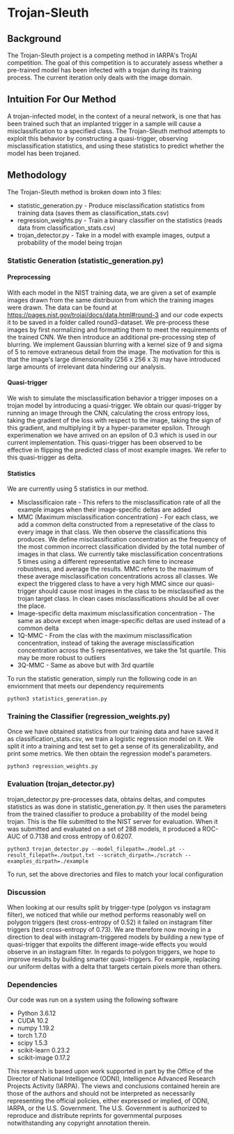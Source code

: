 # Trojan-Sleuth
## Background
The Trojan-Sleuth project is a competing method in IARPA's TrojAI competition. The goal of this competition is to accurately assess whether a pre-trained model has been infected with a trojan during its training process. The current iteration only deals with the image domain.
## Intuition For Our Method
A trojan-infected model, in the context of a neural network, is one that has been trained such that an implanted trigger in a sample will cause a misclassification to a specified class. The Trojan-Sleuth method attempts to exploit this behavior by constructing a quasi-trigger, observing misclassification statistics, and using these statistics to predict whether the model has been trojaned.
## Methodology
The Trojan-Sleuth method is broken down into 3 files:
* statistic_generation.py - Produce misclassification statistics from training data (saves them as classification_stats.csv)
* regression_weights.py - Train a binary classifier on the statistics (reads data from classification_stats.csv)
* trojan_detector.py - Take in a model with example images, output a probability of the model being trojan
### Statistic Generation (statistic_generation.py)
#### Preprocessing
With each model in the NIST training data, we are given a set of example images drawn from the same distribuion from which the training images were drawn. The data can be found at https://pages.nist.gov/trojai/docs/data.html#round-3 and our code expects it to be saved in a folder called round3-dataset. We pre-process these images by first normalizing and formatting them to meet the requirements of the trained CNN. We then introduce an additional pre-processing step of blurring. We implement Gaussian blurring with a kernel size of 9 and sigma of 5 to remove extraneous detail from the image. The motivation for this is that the image's large dimensionality (256 x 256 x 3) may have introduced large amounts of irrelevant data hindering our analysis.
#### Quasi-trigger
We wish to simulate the misclassification behavior a trigger imposes on a trojan model by introducing a quasi-trigger. We obtain our quasi-trigger by running an image through the CNN, calculating the cross entropy loss, taking the gradient of the loss with respect to the image, taking the sign of this gradient, and multiplying it by a hyper-parameter epsilon. Through experimenation we have arrived on an epsilon of 0.3 which is used in our current implementation. This quasi-trigger has been observed to be effective in flipping the predicted class of most example images. We refer to this quasi-trigger as delta.
#### Statistics
We are currently using 5 statistics in our method.
  * Misclassificaion rate - This refers to the misclassification rate of all the example images when their image-specific deltas are added
  * MMC (Maximum misclassification concentration) - For each class, we add a common delta constructed from a represetative of the class to every image in that class. We then observe the classifications this produces. We define misclassification concentration as the frequency of the most common incorrect classification divided by the total number of images in that class. We currently take misclassification concentrations 5 times using a different representative each time to increase robustness, and average the results. MMC refers to the maximum of these average misclassification concentrations across all classes. We expect the triggered class to have a very high MMC since our quasi-trigger should cause most images in the class to be misclassified as the trojan target class. In clean cases misclassifications should be all over the place.
  * Image-specific delta maximum misclassification concentration - The same as above except when image-specific deltas are used instead of a common delta
  * 1Q-MMC - From the clas with the maximum misclassification concentration, instead of taking the average misclassification concentration across the 5 representatives, we take the 1st quartile. This may be more robust to outliers
  * 3Q-MMC - Same as above but with 3rd quartile
  
To run the statistic generation, simply run the following code in an enviornment that meets our dependency requirements
```
python3 statistics_generation.py
```
### Training the Classifier (regression_weights.py)
Once we have obtained statistics from our training data and have saved it as classification_stats.csv, we train a logistic regression model on it. We split it into a training and test set to get a sense of its generalizability, and print some metrics. We then obtain the regression model's parameters.
```
python3 regression_weights.py
```
### Evaluation (trojan_detector.py)
trojan_detector.py pre-processes data, obtains deltas, and computes statistics as was done in statistic_generation.py. It then uses the parameters from the trained classifier to produce a probability of the model being trojan. This is the file submitted to the NIST server for evaluation. When it was submitted and evaluated on a set of 288 models, it produced a ROC-AUC of 0.7138 and cross entropy of 0.6207.
```
python3 trojan_detector.py --model_filepath=./model.pt --result_filepath=./output.txt --scratch_dirpath=./scratch --examples_dirpath=./example
```
To run, set the above directories and files to match your local configuration
### Discussion
When looking at our results split by trigger-type (polygon vs instagram filter), we noticed that while our method performs reasonably well on polygon triggers (test cross-entropy of 0.52) it failed on instagram filter triggers (test cross-entropy of 0.73). We are therefore now moving in a direction to deal with instagram-triggered models by building a new type of quasi-trigger that expolits the different image-wide effects you would observe in an instagram filter. In regards to polygon triggers, we hope to improve results by building smarter quasi-triggers. For example, replacing our uniform deltas with a delta that targets certain pixels more than others.
### Dependencies
Our code was run on a system using the following software
* Python 3.6.12
* CUDA 10.2
* numpy 1.19.2
* torch 1.7.0
* scipy 1.5.3
* scikit-learn 0.23.2
* scikit-image 0.17.2

This research is based upon work supported in part by the Office of the Director of National Intelligence (ODNI), Intelligence Advanced Research Projects Activity (IARPA). The views and conclusions contained herein are those of the authors and should not be interpreted as necessarily representing the official policies, either expressed or implied, of ODNI, IARPA, or the U.S. Government. The U.S. Government is authorized to reproduce and distribute reprints for governmental purposes notwithstanding any copyright annotation therein.

 
